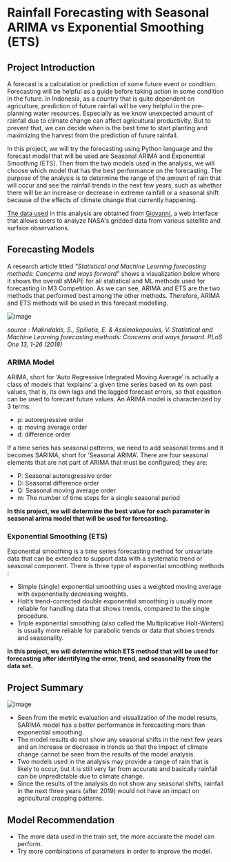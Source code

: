 # Rainfall Forecasting with Seasonal ARIMA vs Exponential Smoothing (ETS)

## Project Introduction
A forecast is a calculation or prediction of some future event or condition. Forecasting will be helpful as a guide before taking action in some condition in the future. In Indonesia, as a country that is quite dependent on agriculture, prediction of future rainfall will be very helpful in the pre-planning water resources. Especially as we know unexpected amount of rainfall due to climate change can affect agricultural productivity. But to prevent that, we can decide when is the best time to start planting and maximizing the harvest from the prediction of future rainfall. 

In this project, we will try the forecasting using Python language and the forecast model that will be used are Seasonal ARIMA and Exponential Smoothing (ETS). Then from the two models used in the analysis, we will choose which model that has the best performance on the forecasting. The purpose of the analysis is to determine the range of the amount of rain that will occur and see the rainfall trends in the next few years, such as whether there will be an increase or decrease in extreme rainfall or a seasonal shift because of the effects of climate change that currently happening. 

[The data used](https://github.com/nurannisaa/Seasonal-ARIMA-for-Rainfall-Forecasting/blob/main/g4.areaAvgTimeSeries.TRMM_3B42_Daily_7_precipitation.19990101-20190101.180W_50S_180E_50N.csv) in this analysis are obtained from [Giovanni](https://giovanni.gsfc.nasa.gov/giovanni/#service=TmAvMp&starttime=2000-01-01T00:00:00Z&endtime=2021-01-01T23:59:59Z), a web interface that allows users to analyze NASA's gridded data from various satellite and surface observations. 

## Forecasting Models
A research article titled *"Statistical and Machine Learning forecasting methods: Concerns and ways forward"* shows a visualization below where it shows the overall sMAPE for all statistical and ML methods used for forecasting in M3 Competition. As we can see, ARIMA and ETS are the two methods that performed best among the other methods. Therefore, ARIMA and ETS methods will be used in this forecast modelling.

![image](https://user-images.githubusercontent.com/92699016/152678223-2e3f5c6d-8ffa-4762-aa36-087738bead62.png) 

*source : Makridakis, S., Spiliotis, E. & Assimakopoulos, V. Statistical and Machine Learning forecasting methods: Concerns and ways forward. PLoS One 13, 1-26 (2018)*

### ARIMA Model
ARIMA, short for ‘Auto Regressive Integrated Moving Average’ is actually a class of models that ‘explains’ a given time series based on its own past values, that is, its own lags and the lagged forecast errors, so that equation can be used to forecast future values. An ARIMA model is characterized by 3 terms: 
- p: autoregressive order
- q: moving average order
- d: difference order

If a time series has seasonal patterns, we need to add seasonal terms and it becomes SARIMA, short for ‘Seasonal ARIMA’.
There are four seasonal elements that are not part of ARIMA that must be configured; they are:
- P: Seasonal autoregressive order
- D: Seasonal difference order
- Q: Seasonal moving average order
- m: The number of time steps for a single seasonal period

**In this project, we will determine the best value for each parameter in seasonal arima model that will be used for forecasting.**

### Exponential Smoothing (ETS)
Exponential smoothing is a time series forecasting method for univariate data that can be extended to support data with a systematic trend or seasonal component. There is three type of exponential smoothing methods :
- Simple (single) exponential smoothing uses a weighted moving average with exponentially decreasing weights.
- Holt’s trend-corrected double exponential smoothing is usually more reliable for handling data that shows trends, compared to the single procedure.
- Triple exponential smoothing (also called the Multiplicative Holt-Winters) is usually more reliable for parabolic trends or data that shows trends and seasonality.

**In this project, we will determine which ETS method that will be used for forecasting after identifying the error, trend, and seasonality from the data set.**

## Project Summary

![image](https://user-images.githubusercontent.com/92699016/152681342-12d76ff8-549f-40ad-8977-d7d6852f9b55.png)

- Seen from the metric evaluation and visualization of the model results, SARIMA model has a better performance in forecasting more than exponential smoothing.
- The model results do not show any seasonal shifts in the next few years and an increase or decrease in trends so that the impact of climate change cannot be seen from the results of the model analysis.
- Two models used in the analysis may provide a range of rain that is likely to occur, but it is still very far from accurate and basically rainfall can be unpredictable due to climate change.
- Since the results of the analysis do not show any seasonal shifts, rainfall in the next three years (after 2019) would not have an impact on agricultural cropping patterns.

## Model Recommendation
- The more data used in the train set, the more accurate the model can perform. 
- Try more combinations of parameters in order to improve the model.
